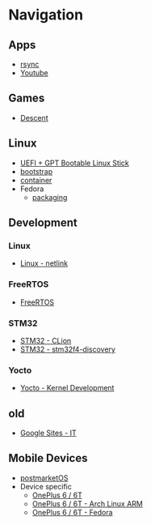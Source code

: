 # Navigation

## Apps

* [rsync](apps/rsync.md)
* [Youtube](apps/youtube.md)

## Games

* [Descent](games/descent.md)

## Linux

* [UEFI + GPT Bootable Linux Stick](linux/usb-boot.md)
* [bootstrap](linux/bootstrap.md)
* [container](linux/container.md)
* Fedora
  * [packaging](linux/fedora-packaging.md)

## Development

### Linux

* [Linux - netlink](development/linux/netlink.md)

### FreeRTOS

* [FreeRTOS](development/FreeRTOS/FreeRTOS.md)

### STM32

* [STM32 - CLion](development/stm32/c-cxx-stm32-clion.md)
* [STM32 - stm32f4-discovery](development/stm32/c-cxx-stm32-stm32f4-discovery.md)

### Yocto

* [Yocto - Kernel Development](development/yocto/kernel-development.md)

## old

* [Google Sites - IT](https://sites.google.com/u/0/d/0Bx99QXY8p6gvendwNERaTGdIbWM/p/0Bx99QXY8p6gvMEJkQ1l1S2JDczA/preview?resourcekey=0-U9HHB-2Q_6c88OLNPRduPw)

## Mobile Devices

* [postmarketOS](mobile-devices/postmarketos.md)
* Device specific
  * [OnePlus 6 / 6T](mobile-devices/oneplus_6_6t.md)
  * [OnePlus 6 / 6T - Arch Linux ARM](mobile-devices/op6-instructions-alarm.md)
  * [OnePlus 6 / 6T - Fedora](mobile-devices/op6-instructions-fedora.md)
